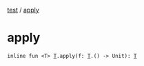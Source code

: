 [test](../index.md) / [apply](./apply.md)

# apply

`inline fun <T> `[`T`](apply.md#T)`.apply(f: `[`T`](apply.md#T)`.() -> Unit): `[`T`](apply.md#T)